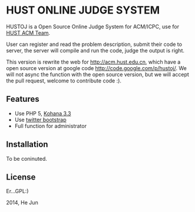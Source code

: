 # HUST ONLINE JUDGE SYSTEM

HUSTOJ is a Open Source Online Judge System for ACM/ICPC, use for [HUST ACM Team](http://acm.hust.edu.cn).

User can register and read the problem description, submit their code to server, the server will compile and run the code, judge the output is right.

This version is rewrite the web for http://acm.hust.edu.cn, which have a open source version at google code http://code.google.com/p/hustoj/. We will not async the function with the open source version, but we will accept the pull request, welcome to contribute code :).

## Features

* Use PHP 5, [Kohana 3.3](http://kohanaframework.org/)
* Use [twitter bootstrap](http://twitter.github.com/bootstrap)
* Full function for administrator

## Installation

To be coninuted.

## License

 Er...GPL:)

2014, He Jun
